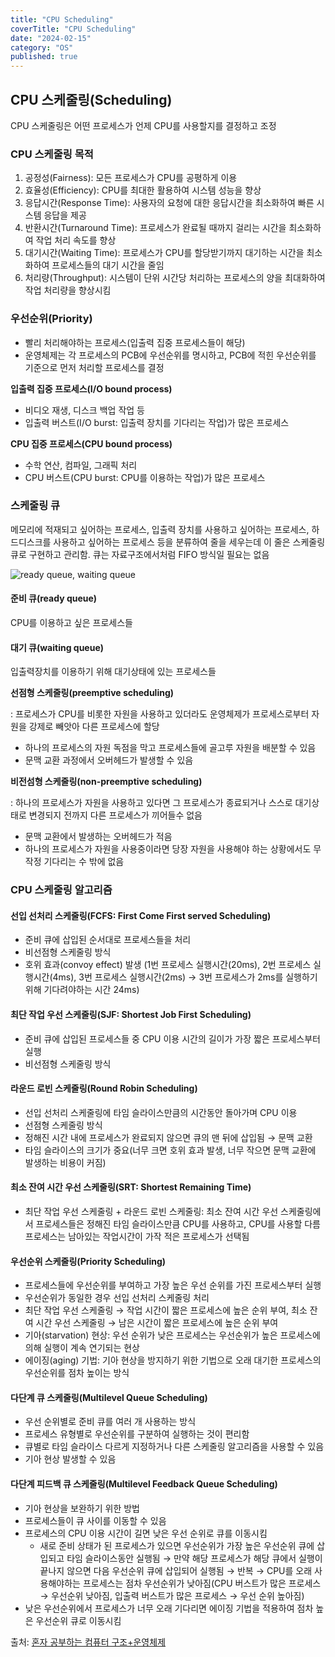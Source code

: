 ```yaml
---
title: "CPU Scheduling"
coverTitle: "CPU Scheduling"
date: "2024-02-15"
category: "OS"
published: true
---
```


## CPU 스케줄링(Scheduling)

CPU 스케줄링은 어떤 프로세스가 언제 CPU를 사용할지를 결정하고 조정

### CPU 스케줄링 목적

1. 공정성(Fairness): 모든 프로세스가 CPU를 공평하게 이용
2. 효율성(Efficiency): CPU를 최대한 활용하여 시스템 성능을 향상
3. 응답시간(Response Time): 사용자의 요청에 대한 응답시간을 최소화하여 빠른 시스템 응답을 제공
4. 반환시간(Turnaround Time): 프로세스가 완료될 때까지 걸리는 시간을 최소화하여 작업 처리 속도를 향상
5. 대기시간(Waiting Time): 프로세스가 CPU를 할당받기까지 대기하는 시간을 최소화하여 프로세스들의 대기 시간을 줄임
6. 처리량(Throughput): 시스템이 단위 시간당 처리하는 프로세스의 양을 최대화하여 작업 처리량을 향상시킴

### 우선순위(Priority)

- 빨리 처리해야하는 프로세스(입출력 집중 프로세스들이 해당)
- 운영체제는 각 프로세스의 PCB에 우선순위를 명시하고, PCB에 적힌 우선순위를 기준으로 먼저 처리할 프로세스를 결정

**입출력 집중 프로세스(I/O bound process)**

- 비디오 재생, 디스크 백업 작업 등
- 입출력 버스트(I/O burst: 입출력 장치를 기다리는 작업)가 많은 프로세스

**CPU 집중 프로세스(CPU bound process)**

- 수학 연산, 컴파일, 그래픽 처리
- CPU 버스트(CPU burst: CPU를 이용하는 작업)가 많은 프로세스

### 스케줄링 큐

메모리에 적재되고 싶어하는 프로세스, 입출력 장치를 사용하고 싶어하는 프로세스, 하드디스크를 사용하고 싶어하는 프로세스 등을 분류하여 줄을 세우는데 이 줄은 스케줄링 큐로 구현하고 관리함. 큐는 자료구조에서처럼 FIFO 방식일 필요는 없음

![ready queue, waiting queue](/imgs/blog/posts/cpu-scheduling/ready_waiting_queue.png)

#### 준비 큐(ready queue)

CPU를 이용하고 싶은 프로세스들

#### 대기 큐(waiting queue)

입출력장치를 이용하기 위해 대기상태에 있는 프로세스들

**선점형 스케줄링(preemptive scheduling)**

: 프로세스가 CPU를 비롯한 자원을 사용하고 있더라도 운영체제가 프로세스로부터 자원을 강제로 빼앗아 다른 프로세스에 할당

- 하나의 프로세스의 자원 독점을 막고 프로세스들에 골고루 자원을 배분할 수 있음
- 문맥 교환 과정에서 오버헤드가 발생할 수 있음

**비전섬형 스케줄링(non-preemptive scheduling)**

: 하나의 프로세스가 자원을 사용하고 있다면 그 프로세스가 종료되거나 스스로 대기상태로 변경되지 전까지 다른 프로세스가 끼어들수 없음

- 문맥 교환에서 발생하는 오버헤드가 적음
- 하나의 프로세스가 자원을 사용중이라면 당장 자원을 사용해야 하는 상황에서도 무작정 기다리는 수 밖에 없음

### CPU 스케줄링 알고리즘

#### 선입 선처리 스케줄링(FCFS: First Come First served Scheduling)

- 준비 큐에 삽입된 순서대로 프로세스들을 처리
- 비선점형 스케줄링 방식
- 호위 효과(convoy effect) 발생 (1번 프로세스 실행시간(20ms), 2번 프로세스 실행시간(4ms), 3번 프로세스 실행시간(2ms) → 3번 프로세스가 2ms를 실행하기 위해 기다려야하는 시간 24ms)

#### 최단 작업 우선 스케줄링(SJF: Shortest Job First Scheduling)

- 준비 큐에 삽입된 프로세스들 중 CPU 이용 시간의 길이가 가장 짧은 프로세스부터 실행
- 비선점형 스케줄링 방식

#### 라운드 로빈 스케줄링(Round Robin Scheduling)

- 선입 선처리 스케줄링에 타임 슬라이스만큼의 시간동안 돌아가며 CPU 이용
- 선점형 스케줄링 방식
- 정해진 시간 내에 프로세스가 완료되지 않으면 큐의 맨 뒤에 삽입됨 → 문맥 교환
- 타임 슬라이스의 크기가 중요(너무 크면 호위 효과 발생, 너무 작으면 문맥 교환에 발생하는 비용이 커짐)

#### 최소 잔여 시간 우선 스케줄링(SRT: Shortest Remaining Time)

- 최단 작업 우선 스케줄링 + 라운드 로빈 스케줄링: 최소 잔여 시간 우선 스케줄링에서 프로세스들은 정해진 타임 슬라이스만큼 CPU를 사용하고, CPU를 사용할 다름 프로세스는 남아있는 작업시간이 가작 적은 프로세스가 선택됨

#### 우선순위 스케줄링(Priority Scheduling)

- 프로세스들에 우선순위를 부여하고 가장 높은 우선 순위를 가진 프로세스부터 실행
- 우선순위가 동일한 경우 선입 선처리 스케줄링 처리
- 최단 작업 우선 스케줄링 → 작업 시간이 짧은 프로세스에 높은 순위 부여, 최소 잔여 시간 우선 스케줄링 → 남은 시간이 짧은 프로세스에 높은 순위 부여
- 기아(starvation) 현상: 우선 순위가 낮은 프로세스는 우선순위가 높은 프로세스에 의해 실행이 계속 연기되는 현상
- 에이징(aging) 기법: 기아 현상을 방지하기 위한 기법으로 오래 대기한 프로세스의 우선순위를 점차 높이는 방식

#### 다단계 큐 스케줄링(Multilevel Queue Scheduling)

- 우선 순위별로 준비 큐를 여러 개 사용하는 방식
- 프로세스 유형별로 우선순위를 구분하여 실행하는 것이 편리함
- 큐별로 타임 슬라이스 다르게 지정하거나 다른 스케줄링 알고리즘을 사용할 수 있음
- 기아 현상 발생할 수 있음

#### 다단계 피드백 큐 스케줄링(Multilevel Feedback Queue Scheduling)

- 기아 현상을 보완하기 위한 방법
- 프로세스들이 큐 사이를 이동할 수 있음
- 프로세스의 CPU 이용 시간이 길면 낮은 우선 순위로 큐를 이동시킴
  - 새로 준비 상태가 된 프로세스가 있으면 우선순위가 가장 높은 우선순위 큐에 삽입되고 타임 슬라이스동안 실행됨 → 만약 해당 프로세스가 해당 큐에서 실행이 끝나지 않으면 다음 우선순위 큐에 삽입되어 실행됨 → 반복 → CPU를 오래 사용해야하는 프로세스는 점차 우선순위가 낮아짐(CPU 버스트가 많은 프로세스 → 우선순위 낮아짐, 입출력 버스트가 많은 프로세스 → 우선 순위 높아짐)
- 낮은 우선순위에서 프로세스가 너무 오래 기다리면 에이징 기법을 적용하여 점차 높은 우선순위 큐로 이동시킴

출처:
[혼자 공부하는 컴퓨터 구조+운영체제](https://product.kyobobook.co.kr/detail/S000061584886?utm_source=google&utm_medium=cpc&utm_campaign=googleSearch&gad_source=1&gclid=Cj0KCQiAzoeuBhDqARIsAMdH14GeU5OJpwRGzE6DkX9i8xKc7p7iwKsF0GbC_P-pP-GccWSHKRkKmJ4aAtbTEALw_wcB)
